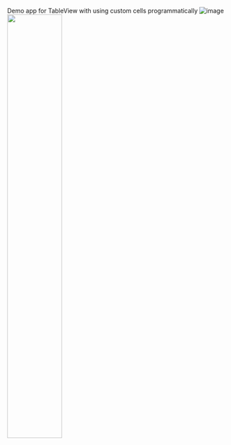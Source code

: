 Demo app for TableView with using custom cells programmatically
![image](https://github.com/mertozseven/ProgrammaticCustomTableView/assets/75128197/5b10a2be-b1f4-4565-bfeb-5e3ae77f84fe)
<img src="https://github.com/mertozseven/ProgrammaticCustomTableView/assets/75128197/5b10a2be-b1f4-4565-bfeb-5e3ae77f84fe" width=50% height=50% />
